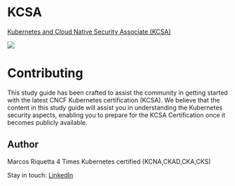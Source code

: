 # KCSA
[Kubernetes and Cloud Native Security Associate (KCSA)](https://training.linuxfoundation.org/certification/kubernetes-and-cloud-native-security-associate-kcsa/)

![](https://training.linuxfoundation.org/wp-content/uploads/2023/01/kcsa_badge_new-300x300.png)

# Contributing
This study guide has been crafted to assist the community in getting started with the latest CNCF Kubernetes certification (KCSA).
We believe that the content in this study guide will assist you in understanding the Kubernetes security aspects, enabling you to prepare for the KCSA Certification once it becomes publicly available.


## Author
Marcos Riquetta
4 Times Kubernetes certified (KCNA,CKAD,CKA,CKS) 

Stay in touch: [LinkedIn](https://www.linkedin.com/in/riquetta/)
